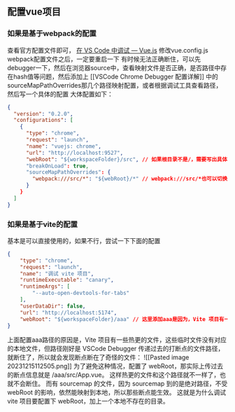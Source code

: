 ## 配置vue项目
### 如果是基于webpack的配置
查看官方配置文件即可，
[在 VS Code 中调试 — Vue.js](https://v2.cn.vuejs.org/v2/cookbook/debugging-in-vscode.html)
修改vue.config.js webpack配置文件之后，一定要重启一下
有时候无法正确断住，可以先debugger一下，然后在浏览器source中，查看映射文件是否正确，是否路径中存在hash值等问题，然后添加上 [[VSCode Chrome Debugger 配置详解]]
中的sourceMapPathOverrides那几个路径映射配置，或者根据调试工具查看路径，然后写一个具体的配置
大体配置如下：
```json
{
  "version": "0.2.0",
  "configurations": [
    {
      "type": "chrome",
      "request": "launch",
      "name": "vuejs: chrome",
      "url": "http://localhost:9527",
      "webRoot": "${workspaceFolder}/src", // 如果根目录不是/，需要写出具体的根目录，比如${workspaceFolder}/mobile/js/
      "breakOnLoad": true,
      "sourceMapPathOverrides": {
        "webpack:///src/*": "${webRoot}/*" // webpack:///src/*也可以切换成webpack://项目名/src/*，如果未成功断点，可以试试这个
      }
    }
  ]
}
```
### 如果是基于vite的配置
基本是可以直接使用的，如果不行，尝试一下下面的配置
```json
{
    "type": "chrome",
    "request": "launch",
    "name": "调试 vite 项目",
    "runtimeExecutable": "canary",
    "runtimeArgs": [
        "--auto-open-devtools-for-tabs"
    ],
    "userDataDir": false,
    "url": "http://localhost:5174",
    "webRoot": "${workspaceFolder}/aaa" // 这里添加aaa是因为，Vite 项目有一些热更的文件，这些临时文件没有对应的本地文件，但路径刚好是 VSCode Debugger 传递过去的打断点的文件路径，就断住了，所以你就会发现断点断在了奇怪的文件：
}

```
上面配置aaa路径的原因是，Vite 项目有一些热更的文件，这些临时文件没有对应的本地文件，但路径刚好是 VSCode Debugger 传递过去的打断点的文件路径，就断住了，所以就会发现断点断在了奇怪的文件：
![[Pasted image 20231215112505.png]]
为了避免这种情况，配置了 webRoot，那实际上传过去的断点信息就是 /aaa/src/App.vue。
这样热更的文件和这个路径就不一样了，也就不会断住。
而有 sourcemap 的文件，因为 sourcemap 到的是绝对路径，不受 webRoot 的影响，依然能映射到本地，所以那些断点能生效。
这就是为什么调试 vite 项目要配置下 webRoot，加上一个本地不存在的目录。